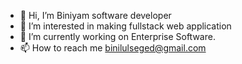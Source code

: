 - 👋 Hi, I’m Biniyam software developer
- 👀 I’m interested in making fullstack web application
- 🌱 I’m currently working on Enterprise Software.
- 📫 How to reach me binilulseged@gmail.com


<!---
Bini-tech27/Bini-tech27 is a ✨ special ✨ repository because its `README.md` (this file) appears on your GitHub profile.
You can click the Preview link to take a look at your changes.
--->
